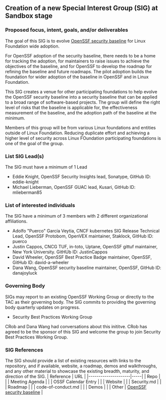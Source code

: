 ## Creation of a new Special Interest Group (SIG) at Sandbox stage

### Proposed focus, intent, goals, and/or deliverables

The goal of this SIG is to evolve [OpenSSF security baseline](https://github.com/ossf/tac/blob/a90b9838739ac18df43197fdd89f045c1a1e4dc3/process/security_baseline.md) for Linux Foundation wide adoption.

For OpenSSF adoption of the security baseline, there needs to be a home for tracking the adoption, for maintainers to raise issues to achieve the objectives of the baseline, and for OpenSSF to develop the roadmap for refining the baseline and future roadmaps. The pilot adoption builds the foundation for wider adoption of the baseline in OpenSSF and in Linux Foundation.  

This SIG creates a venue for other participating foundations to help evolve the OpenSSF security baseline into a security baseline that can be applied to a broad range of software-based projects. The group will define the right level of risks that the baseline is applicable for, the effectiveness measurement of the baseline, and the adoption path of the baseline at the minimum.

Members of this group will be from various Linux foundations and entities outside of Linux Foundation. Reducing duplicate effort and achieving a higher level of security across Linux FOundation participating foundations is one of the goal of the group. 
 

### List SIG Lead(s)
The SIG must have a minimum of 1 Lead
  * Eddie Knight, OpenSSF Security Insights lead, Sonatype, GitHub ID: eddie-knight
  * Michael Lieberman, OpenSSF GUAC lead, Kusari, GitHub ID: mlieberman85

### List of interested individuals
The SIG have a minimum of 3 members with 2 different organizational affiliations.
  * Adolfo "Puerco" García Veytia, CNCF kubernetes SIG Release Technical Lead, OpenSSF Protobom, OpenVEX maintainer, Staklock, GitHub ID: puerco
  * Justin Cappos, CNCG TUF, in-toto, Uptane, OpenSSF gittuf maintainer, New York University.  GitHUb ID: JustinCappos
  * David Wheeler, OpenSSF Best Practice Badge maintainer, OpenSSF, GitHub ID: david-a-wheeler
  * Dana Wang, OpenSSF security baseline maintainer, OpenSSF, GitHub ID: danajoyluck

### Governing Body
SIGs may report to an existing OpenSSF Working Group or directly to the TAC as their governing body. The SIG commits to providing the governing body quarterly updates on progress.
  * Security Best Practices Working Group

CRob and Dana Wang had conversations about this inititve. CRob has agreed to be the sponsor of this SIG and welcome the group to join Security Best Practices Working Group. 

### SIG References
The SIG should provide a list of existing resources with links to the repository, and if available, website, a roadmap, demos and walkthroughs, and any other material to showcase the existing breadth, maturity, and direction of the SIG.
| Reference           | URL |
|---------------------|-----|
| Repo                |     |
| Meeting Agenda      |     |
| OSSF Calendar Entry |     |
| Website             |     |
| Security.md         |     |
| Roadmap             |     |
| code-of-conduct.md  |     |
| Demos               |     |
| Other               |   [OpenSSF security baseline](https://github.com/ossf/tac/blob/a90b9838739ac18df43197fdd89f045c1a1e4dc3/process/security_baseline.md)   |
